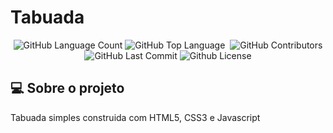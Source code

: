 # Tabuada
<p align="center">
 <img alt="GitHub Language Count" src="https://img.shields.io/github/languages/count/alqlima/tabuada" />
 <img alt="GitHub Top Language" src="https://img.shields.io/github/languages/top/alqlima/tabuada" />
 <img alt="" src="https://img.shields.io/github/repo-size/alqlima/tabuada" />
 <img alt="GitHub Contributors" src="https://img.shields.io/github/contributors/alqlima/tabuada" />
 <img alt="GitHub Last Commit" src="https://img.shields.io/github/last-commit/alqlima/tabuada" />
 <img alt="Github License" src="https://img.shields.io/github/license/alqlima/tabuada" />
<p>

 ## 💻 Sobre o projeto
 Tabuada simples construida com HTML5, CSS3 e Javascript
